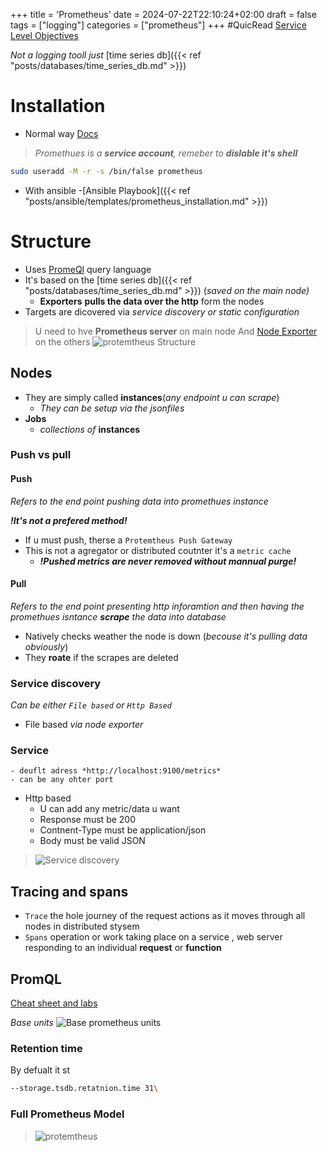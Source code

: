 +++
title = 'Prometheus'
date = 2024-07-22T22:10:24+02:00
draft = false
tags = ["logging"]
categories = ["prometheus"]
+++
#QuicRead
[Service Level Objectives](https://sre.google/sre-book/service-level-objectives/)

*Not a logging tooll just* [time series db]({{< ref "posts/databases/time_series_db.md" >}}) 
# Installation
- Normal way
[Docs](https://stevescargall.com/blog/2021/12/how-to-install-prometheus-and-grafana-on-fedora-server/)

> *Promethues  is a **service account**, remeber to* ***dislable it's shell*** 
```bash
sudo useradd -M -r -s /bin/false prometheus
```
- With ansible 
    -[Ansible Playbook]({{< ref "posts/ansible/templates/prometheus_installation.md" >}})



# Structure  
- Uses [PromeQl](https://prometheus.io/docs/prometheus/latest/querying/basics/) query language 
- It's based on the [time series db]({{< ref "posts/databases/time_series_db.md" >}}) (*saved on the main node)*
    - **Exporters** **pulls the data over the http** form the nodes 
- Targets are dicovered via *service discovery or static configuration* 
>U need to hve **Prometheus server** on main node
>And [Node Exporter]() on the others
>![protemtheus Structure](/Notes/prometheus_structure.png)



## Nodes 
- They are simply  called **instances**(*any endpoint u can scrape*)
    - *They can be setup via the jsonfiles*
- **Jobs**
    - *collections of* **instances**



###  Push vs pull 
#### Push 
*Refers to the end point pushing data into promethues instance*

***!It's not a prefered method!***
- If u must push, therse a `Protemtheus Push Gateway`
- This is not a agregator or distributed coutnter  it's a  `metric cache`
    - ***!Pushed metrics are never removed without mannual purge!***
#### Pull
*Refers to the end point presenting http inforamtion and then having the promethues isntance **scrape** the data into database*
- Natively checks weather the node is down (*becouse it's pulling data obviously*)
- They **roate** if the scrapes are deleted


### Service discovery
*Can be either `File based` or `Http Based`*
- File based *via node exporter*
### Service
    - deuflt adress *http://localhost:9100/metrics*
    - can be any ohter port
- Http based
    - U can add any metric/data u want 
    - Response must be 200
    - Contnent-Type must be application/json 
    - Body must be valid JSON
>![Service discovery](/Notes/service_discovery.png)
## Tracing and spans
- `Trace` the hole journey of the request actions as it moves through all nodes in distributed stysem 
- `Spans` operation or work taking place on a service , web server responding  to an individual **request** or **function**

## PromQL 
[Cheat sheet and labs](https://promlabs.com/promql-cheat-sheet/)

*Base units*
![Base prometheus units](/Notes/promql_units.png)
### Retention time 
By defualt it st
```bash
--storage.tsdb.retatnion.time 31\
```
### Full Prometheus Model
>![protemtheus](/Notes/prometheus_overwiev.png)
